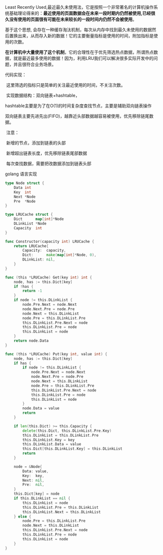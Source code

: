 Least Recently Used,最近最久未使用法，它是按照一个非常著名的计算机操作系统基础理论得来的：**最近使用的页面数据会在未来一段时期内仍然被使用,已经很久没有使用的页面很有可能在未来较长的一段时间内仍然不会被使用**。

基于这个思想, 会存在一种缓存淘汰机制，每次从内存中找到最久未使用的数据然后置换出来，从而存入新的数据！它的主要衡量指标是使用的时间，附加指标是使用的次数。

**在计算机中大量使用了这个机制**，它的合理性在于优先筛选热点数据，所谓热点数据，就是最近最多使用的数据！因为，利用LRU我们可以解决很多实际开发中的问题，并且很符合业务场景。



代码实现：

​		这里筛选的指标只是简单的关注最近使用的时间，不关注次数。

​		实现数据结构：双向链表+hashtable，

​				hashtable主要是为了在O(1)的时间复杂度查找节点，主要是辅助双向链表操作

​				双向链表主要先进先出(FIFO)，越靠近头部数据越容易被使用，优先移除链尾数据。

​		注意：

​				新增的节点，添加到链表的头部

​				新增超出链表长度，优先移除链表尾部数据

​				每次查找数据，需要把改数据添加到链表头部					

golang 语言实现							

```go
type Node struct {
	Data int
	Key  int
	Next *Node
	Pre  *Node
}

type LRUCache struct {
	Dict      map[int]*Node
	DLinkList *Node
	Capacity  int
}

func Constructor(capacity int) LRUCache {
	return LRUCache{
		Capacity:  capacity,
		Dict:      make(map[int]*Node, 0),
		DLinkList: nil,
	}
}

func (this *LRUCache) Get(key int) int {
	node, has := this.Dict[key]
	if !has {
		return -1
	}
	if node != this.DLinkList {
		node.Pre.Next = node.Next
		node.Next.Pre = node.Pre
		node.Next = this.DLinkList
		node.Pre = this.DLinkList.Pre
		this.DLinkList.Pre.Next = node
		this.DLinkList.Pre = node
		this.DLinkList = node
	}
	return node.Data
}

func (this *LRUCache) Put(key int, value int) {
	node, has := this.Dict[key]
	if has {
		if node != this.DLinkList {
			node.Pre.Next = node.Next
			node.Next.Pre = node.Pre
			node.Next = this.DLinkList
			node.Pre = this.DLinkList.Pre
			this.DLinkList.Pre.Next = node
			this.DLinkList.Pre = node
			this.DLinkList = node
		}
		node.Data = value
		return
	}

	if len(this.Dict) >= this.Capacity {
		delete(this.Dict, this.DLinkList.Pre.Key)
		this.DLinkList = this.DLinkList.Pre
		this.DLinkList.Key = key
		this.DLinkList.Data = value
		this.Dict[this.DLinkList.Key] = this.DLinkList
		return
	}

	node = &Node{
		Data: value,
		Key:  key,
		Next: nil,
		Pre:  nil,
	}
	this.Dict[key] = node
	if this.DLinkList == nil {
		this.DLinkList = node
		this.DLinkList.Pre = this.DLinkList
		this.DLinkList.Next = this.DLinkList
	} else {
		node.Pre = this.DLinkList.Pre
		node.Next = this.DLinkList
		this.DLinkList.Pre.Next = node
		this.DLinkList.Pre = node
		this.DLinkList = node
	}
}
```


